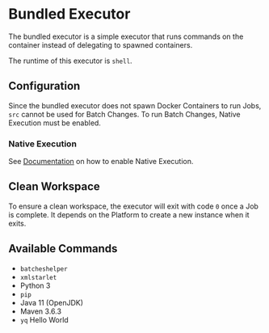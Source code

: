 # Bundled Executor

The bundled executor is a simple executor that runs commands on the container instead of delegating to spawned
containers.

The runtime of this executor is `shell`.

## Configuration

Since the bundled executor does not spawn Docker Containers to run Jobs, `src` cannot be used for Batch Changes. To run
Batch Changes, Native Execution must be enabled.

### Native Execution

See [Documentation](../../../doc/admin/executors/native_execution.md) on how to enable Native Execution.

## Clean Workspace

To ensure a clean workspace, the executor will exit with code `0` once a Job is complete. It depends on the Platform to
create a new instance when it exits.

## Available Commands

- `batcheshelper`
- `xmlstarlet`
- Python 3
- `pip`
- Java 11 (OpenJDK)
- Maven 3.6.3
- `yq`
Hello World
